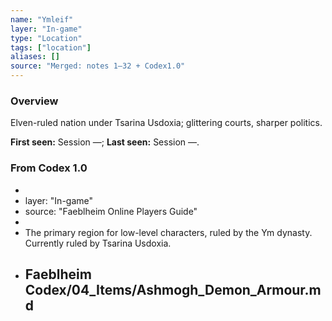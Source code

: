 ```yaml
---
name: "Ymleif"
layer: "In-game"
type: "Location"
tags: ["location"]
aliases: []
source: "Merged: notes 1–32 + Codex1.0"
---
```

### Overview
Elven-ruled nation under Tsarina Usdoxia; glittering courts, sharper politics.

**First seen:** Session —; **Last seen:** Session —.

### From Codex 1.0
- 
- layer: "In-game"
- source: "Faeblheim Online Players Guide"
- 
- The primary region for low-level characters, ruled by the Ym dynasty. Currently ruled by Tsarina Usdoxia.
- ## Faeblheim Codex/04_Items/Ashmogh_Demon_Armour.md
